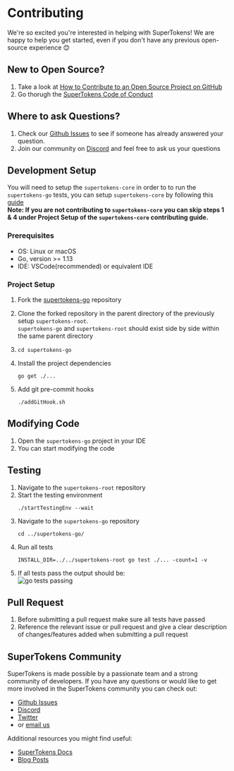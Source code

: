 
# Contributing

We're so excited you're interested in helping with SuperTokens! We are happy to help you get started, even if you don't have any previous open-source experience :blush:

## New to Open Source?
1. Take a look at [How to Contribute to an Open Source Project on GitHub](https://egghead.io/courses/how-to-contribute-to-an-open-source-project-on-github)
2. Go thorugh the [SuperTokens Code of Conduct](https://github.com/supertokens/supertokens-go/blob/master/CODE_OF_CONDUCT.md)

## Where to ask Questions?
1. Check our [Github Issues](https://github.com/supertokens/supertokens-go/issues) to see if someone has already answered your question.  
2. Join our community on [Discord](https://supertokens.io/discord) and feel free to ask us your questions  


## Development Setup  

  You will need to setup the `supertokens-core` in order to to run the `supertokens-go` tests, you can setup `supertokens-core` by following this [guide](https://github.com/supertokens/supertokens-core/blob/master/CONTRIBUTING.md#development-setup)  
**Note: If you are not contributing to `supertokens-core` you can skip steps 1 & 4 under Project Setup of the `supertokens-core` contributing guide.** 

### Prerequisites
- OS: Linux or macOS
- Go, version >= 1.13
- IDE: VSCode(recommended) or equivalent IDE  

### Project Setup
1. Fork the [supertokens-go](https://github.com/supertokens/supertokens-go) repository
2. Clone the forked repository in the parent directory of the previously setup `supertokens-root`.  
`supertokens-go` and `supertokens-root` should exist side by side within the same parent directory
3. `cd supertokens-go`

4. Install the project dependencies  
   ```
   go get ./...
   ```
5. Add git pre-commit hooks  
   ```
   ./addGitHook.sh
   ```

## Modifying Code  
1. Open the `supertokens-go` project in your IDE  
2. You can start modifying the code    

## Testing  
1. Navigate to the `supertokens-root` repository  
2. Start the testing environment      
   ```
   ./startTestingEnv --wait
   ```  
3. Navigate to the `supertokens-go` repository  
   ```
   cd ../supertokens-go/
   ```  
4. Run all tests    
   ```
   INSTALL_DIR=../../supertokens-root go test ./... -count=1 -v
   ```
5. If all tests pass the output should be:  
![go tests passing](https://github.com/supertokens/supertokens-logo/blob/master/images/supertokens-go-tests-passing.png) 


## Pull Request
1. Before submitting a pull request make sure all tests have passed      
2. Reference the relevant issue or pull request and give a clear description of changes/features added when submitting a pull request

## SuperTokens Community 
SuperTokens is made possible by a passionate team and a strong community of developers. If you have any questions or would like to get more involved in the SuperTokens community you can check out:  
  - [Github Issues](https://github.com/supertokens/supertokens-go/issues)
  - [Discord](https://supertokens.io/discord)
  - [Twitter](https://twitter.com/supertokensio)
  - or [email us](mailto:team@supertokens.io)
  
Additional resources you might find useful:
  - [SuperTokens Docs](https://supertokens.io/docs/community/getting-started/installation)
  - [Blog Posts](https://supertokens.io/blog/)
